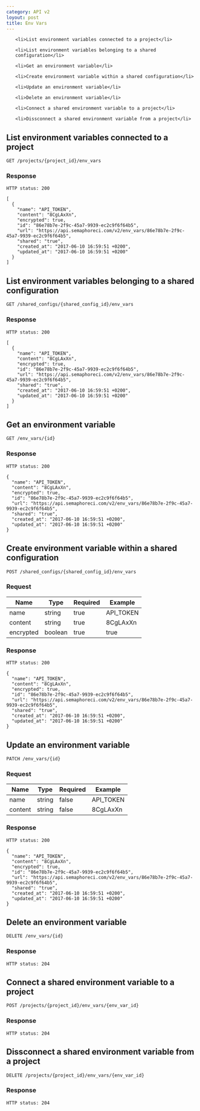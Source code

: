 ```yaml
---
category: API v2
loyout: post
title: Env Vars
---
```


<ol type="i">
  
    <li>List environment variables connected to a project</li>
  
    <li>List environment variables belonging to a shared configuration</li>
  
    <li>Get an environment variable</li>
  
    <li>Create environment variable within a shared configuration</li>
  
    <li>Update an environment variable</li>
  
    <li>Delete an environment variable</li>
  
    <li>Connect a shared environment variable to a project</li>
  
    <li>Dissconnect a shared environment variable from a project</li>
  
</ol>


## List environment variables connected to a project

```
GET /projects/{project_id}/env_vars
```



### Response


```
HTTP status: 200

[
  {
    "name": "API_TOKEN",
    "content": "8CgLAxXn",
    "encrypted": true,
    "id": "86e78b7e-2f9c-45a7-9939-ec2c9f6f64b5",
    "url": "https://api.semaphoreci.com/v2/env_vars/86e78b7e-2f9c-45a7-9939-ec2c9f6f64b5",
    "shared": "true",
    "created_at": "2017-06-10 16:59:51 +0200",
    "updated_at": "2017-06-10 16:59:51 +0200"
  }
]
```



## List environment variables belonging to a shared configuration

```
GET /shared_configs/{shared_config_id}/env_vars
```



### Response


```
HTTP status: 200

[
  {
    "name": "API_TOKEN",
    "content": "8CgLAxXn",
    "encrypted": true,
    "id": "86e78b7e-2f9c-45a7-9939-ec2c9f6f64b5",
    "url": "https://api.semaphoreci.com/v2/env_vars/86e78b7e-2f9c-45a7-9939-ec2c9f6f64b5",
    "shared": "true",
    "created_at": "2017-06-10 16:59:51 +0200",
    "updated_at": "2017-06-10 16:59:51 +0200"
  }
]
```



## Get an environment variable

```
GET /env_vars/{id}
```



### Response


```
HTTP status: 200

{
  "name": "API_TOKEN",
  "content": "8CgLAxXn",
  "encrypted": true,
  "id": "86e78b7e-2f9c-45a7-9939-ec2c9f6f64b5",
  "url": "https://api.semaphoreci.com/v2/env_vars/86e78b7e-2f9c-45a7-9939-ec2c9f6f64b5",
  "shared": "true",
  "created_at": "2017-06-10 16:59:51 +0200",
  "updated_at": "2017-06-10 16:59:51 +0200"
}
```



## Create environment variable within a shared configuration

```
POST /shared_configs/{shared_config_id}/env_vars
```


### Request


| Name | Type | Required | Example |
| ---- | ---- | -------- | ------- |
| name | string | true | API_TOKEN |
| content | string | true | 8CgLAxXn |
| encrypted | boolean | true | true |



### Response


```
HTTP status: 200

{
  "name": "API_TOKEN",
  "content": "8CgLAxXn",
  "encrypted": true,
  "id": "86e78b7e-2f9c-45a7-9939-ec2c9f6f64b5",
  "url": "https://api.semaphoreci.com/v2/env_vars/86e78b7e-2f9c-45a7-9939-ec2c9f6f64b5",
  "shared": "true",
  "created_at": "2017-06-10 16:59:51 +0200",
  "updated_at": "2017-06-10 16:59:51 +0200"
}
```



## Update an environment variable

```
PATCH /env_vars/{id}
```


### Request


| Name | Type | Required | Example |
| ---- | ---- | -------- | ------- |
| name | string | false | API_TOKEN |
| content | string | false | 8CgLAxXn |



### Response


```
HTTP status: 200

{
  "name": "API_TOKEN",
  "content": "8CgLAxXn",
  "encrypted": true,
  "id": "86e78b7e-2f9c-45a7-9939-ec2c9f6f64b5",
  "url": "https://api.semaphoreci.com/v2/env_vars/86e78b7e-2f9c-45a7-9939-ec2c9f6f64b5",
  "shared": "true",
  "created_at": "2017-06-10 16:59:51 +0200",
  "updated_at": "2017-06-10 16:59:51 +0200"
}
```



## Delete an environment variable

```
DELETE /env_vars/{id}
```



### Response


```
HTTP status: 204
```



## Connect a shared environment variable to a project

```
POST /projects/{project_id}/env_vars/{env_var_id}
```



### Response


```
HTTP status: 204
```



## Dissconnect a shared environment variable from a project

```
DELETE /projects/{project_id}/env_vars/{env_var_id}
```



### Response


```
HTTP status: 204
```



